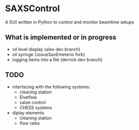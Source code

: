 # SAXSControl

A GUI written in Python to control and monitor beamtime setups

## What is implemented or in progress

- oil level display (alex-dev branch)
- oil syringe (JosueSanEmeterio fork)
- logging items into a file (derrick-dev branch)

## TODO

- interfacing with the following systems:
  - cleaning station
  - Elveflow
  - valve control
  - CHESS systems
- diplay elements
  - cleaning station
  - flow rates
